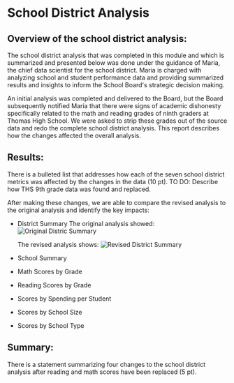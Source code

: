 # School District Analysis
## Overview of the school district analysis:
The school district analysis that was completed in this module and which is summarized and presented below was done under the guidance of Maria, the chief data scientist for the school district.  Maria is charged with analyzing school and student performance data and providing summarized results and insights to inform the School Board's strategic decision making.

An initial analysis was completed and delivered to the Board, but the Board subsequently notified Maria that there were signs of academic dishonesty specifically related to the math and reading grades of ninth graders at Thomas High School.  We were asked to strip these grades out of the source data and redo the complete school district analysis. This report describes how the changes affected the overall analysis.

## Results:
There is a bulleted list that addresses how each of the seven school district metrics was affected by the changes in the data (10 pt).
TO DO: Describe how THS 9th grade data was found and replaced.

After making these changes, we are able to compare the revised analysis to the original analysis and identify the key impacts:
- District Summary
  The original analysis showed:
  ![Original Distric Summary]("Resources/Original_District_Summary.png")
  
  The revised analysis shows:
  ![Revised District Summary]("Resources/Revised_District_Summary.png")
  
- School Summary
- Math Scores by Grade
- Reading Scores by Grade
- Scores by Spending per Student
- Scores by School Size
- Scores by School Type

## Summary:

There is a statement summarizing four changes to the school district analysis after reading and math scores have been replaced (5 pt).
